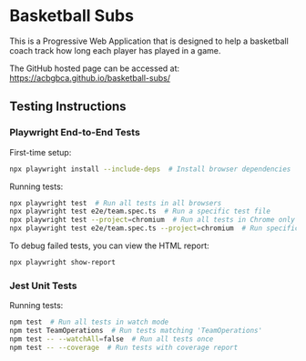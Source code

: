 # Basketball Subs

This is a Progressive Web Application that is designed to help a basketball coach track how long each player has played in a game.

The GitHub hosted page can be accessed at: https://acbgbca.github.io/basketball-subs/

## Testing Instructions

### Playwright End-to-End Tests

First-time setup:
```bash
npx playwright install --include-deps  # Install browser dependencies
```

Running tests:
```bash
npx playwright test  # Run all tests in all browsers
npx playwright test e2e/team.spec.ts  # Run a specific test file
npx playwright test --project=chromium  # Run all tests in Chrome only
npx playwright test e2e/team.spec.ts --project=chromium  # Run specific test in Chrome only
```

To debug failed tests, you can view the HTML report:
```bash
npx playwright show-report
```

### Jest Unit Tests

Running tests:
```bash
npm test  # Run all tests in watch mode
npm test TeamOperations  # Run tests matching 'TeamOperations'
npm test -- --watchAll=false  # Run all tests once
npm test -- --coverage  # Run tests with coverage report
```

